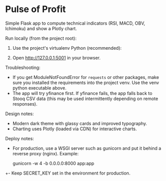 # Pulse of Profit

Simple Flask app to compute technical indicators (RSI, MACD, OBV, Ichimoku) and show a Plotly chart.

Run locally (from the project root):

1. Use the project's virtualenv Python (recommended):

2. Open http://127.0.0.1:5001 in your browser.

Troubleshooting:
- If you get ModuleNotFoundError for `requests` or other packages, make sure you installed the requirements into the project venv. Use the venv python executable above.
- The app will try yfinance first. If yfinance fails, the app falls back to Stooq CSV data (this may be used intermittently depending on remote responses).

Design notes:
- Modern dark theme with glassy cards and improved typography.
- Charting uses Plotly (loaded via CDN) for interactive charts.

Deploy notes:
- For production, use a WSGI server such as gunicorn and put it behind a reverse proxy (nginx). Example:

   gunicorn -w 4 -b 0.0.0.0:8000 app:app

+- Keep SECRET_KEY set in the environment for production.

